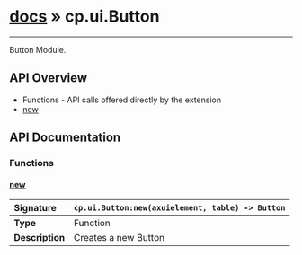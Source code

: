 # [docs](index.md) » cp.ui.Button
---

Button Module.

## API Overview
* Functions - API calls offered directly by the extension
 * [new](#new)

## API Documentation

### Functions

#### [new](#new)
| <span style="float: left;">**Signature**</span> | <span style="float: left;">`cp.ui.Button:new(axuielement, table) -> Button` </span>                                                          |
| -----------------------------------------------------|---------------------------------------------------------------------------------------------------------|
| **Type**                                             | Function                                                                                         |
| **Description**                                      | Creates a new Button                                                                                         |

